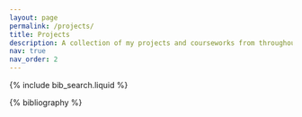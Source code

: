 ```yaml
---
layout: page
permalink: /projects/
title: Projects
description: A collection of my projects and courseworks from throughout my BSc and MPhil.
nav: true
nav_order: 2
---
```


<!-- _pages/publications.md -->

<!-- Bibsearch Feature -->

{% include bib_search.liquid %}

<div class="publications">

{% bibliography %}

</div>
